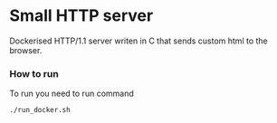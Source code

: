 # Small HTTP server
Dockerised HTTP/1.1 server writen in C that sends custom html to the browser. 

### How to run
To run you need to run command
```
./run_docker.sh
```
